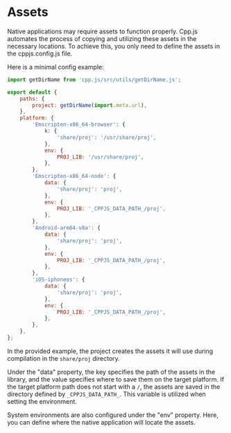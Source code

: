 # Assets
Native applications may require assets to function properly. Cpp.js automates the process of copying and utilizing these assets in the necessary locations. To achieve this, you only need to define the assets in the cppjs.config.js file.

Here is a minimal config example:
```js title="cppjs.config.js"
import getDirName from 'cpp.js/src/utils/getDirName.js';

export default {
    paths: {
        project: getDirName(import.meta.url),
    },
    platform: {
        'Emscripten-x86_64-browser': {
            k: {
                'share/proj': '/usr/share/proj',
            },
            env: {
                PROJ_LIB: '/usr/share/proj',
            },
        },
        'Emscripten-x86_64-node': {
            data: {
                'share/proj': 'proj',
            },
            env: {
                PROJ_LIB: '_CPPJS_DATA_PATH_/proj',
            },
        },
        'Android-arm64-v8a': {
            data: {
                'share/proj': 'proj',
            },
            env: {
                PROJ_LIB: '_CPPJS_DATA_PATH_/proj',
            },
        },
        'iOS-iphoneos': {
            data: {
                'share/proj': 'proj',
            },
            env: {
                PROJ_LIB: '_CPPJS_DATA_PATH_/proj',
            },
        },
    },
};
```

In the provided example, the project creates the assets it will use during compilation in the `share/proj` directory.

Under the "data" property, the key specifies the path of the assets in the library, and the value specifies where to save them on the target platform. If the target platform path does not start with a `/`, the assets are saved in the directory defined by `_CPPJS_DATA_PATH_`. This variable is utilized when setting the environment.

System environments are also configured under the "env" property. Here, you can define where the native application will locate the assets.
